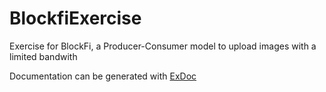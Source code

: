 # BlockfiExercise

 Exercise for BlockFi, a Producer-Consumer model to upload images with a limited bandwith


Documentation can be generated with [ExDoc](https://github.com/elixir-lang/ex_doc)
